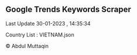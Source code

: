 

## Google Trends Keywords Scraper 
 
Last Update 30-01-2023 , 14:35:34

Country List :
VIETNAM.json



© Abdul Muttaqin 
